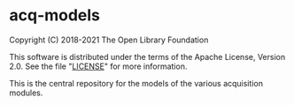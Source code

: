 # acq-models

Copyright (C) 2018-2021 The Open Library Foundation

This software is distributed under the terms of the Apache License, Version 2.0. See the file "[LICENSE](LICENSE)" for more information.


This is the central repository for the models of the various acquisition modules.
